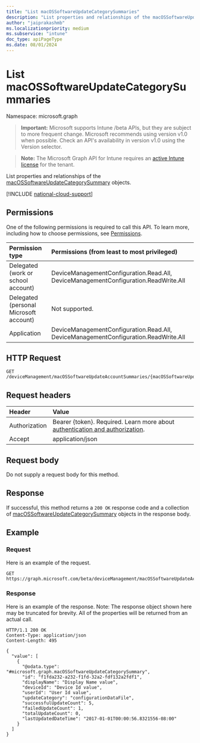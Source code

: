 ```yaml
---
title: "List macOSSoftwareUpdateCategorySummaries"
description: "List properties and relationships of the macOSSoftwareUpdateCategorySummary objects."
author: "jaiprakashmb"
ms.localizationpriority: medium
ms.subservice: "intune"
doc_type: apiPageType
ms.date: 08/01/2024
---
```


# List macOSSoftwareUpdateCategorySummaries

Namespace: microsoft.graph

> **Important:** Microsoft supports Intune /beta APIs, but they are subject to more frequent change. Microsoft recommends using version v1.0 when possible. Check an API's availability in version v1.0 using the Version selector.

> **Note:** The Microsoft Graph API for Intune requires an [active Intune license](https://go.microsoft.com/fwlink/?linkid=839381) for the tenant.

List properties and relationships of the [macOSSoftwareUpdateCategorySummary](../resources/intune-deviceconfig-macossoftwareupdatecategorysummary.md) objects.

[!INCLUDE [national-cloud-support](../../includes/all-clouds.md)]

## Permissions
One of the following permissions is required to call this API. To learn more, including how to choose permissions, see [Permissions](/graph/permissions-reference).

|Permission type|Permissions (from least to most privileged)|
|:---|:---|
|Delegated (work or school account)|DeviceManagementConfiguration.Read.All, DeviceManagementConfiguration.ReadWrite.All|
|Delegated (personal Microsoft account)|Not supported.|
|Application|DeviceManagementConfiguration.Read.All, DeviceManagementConfiguration.ReadWrite.All|

## HTTP Request
<!-- {
  "blockType": "ignored"
}
-->
``` http
GET /deviceManagement/macOSSoftwareUpdateAccountSummaries/{macOSSoftwareUpdateAccountSummaryId}/categorySummaries
```

## Request headers
|Header|Value|
|:---|:---|
|Authorization|Bearer {token}. Required. Learn more about [authentication and authorization](/graph/auth/auth-concepts).|
|Accept|application/json|

## Request body
Do not supply a request body for this method.

## Response
If successful, this method returns a `200 OK` response code and a collection of [macOSSoftwareUpdateCategorySummary](../resources/intune-deviceconfig-macossoftwareupdatecategorysummary.md) objects in the response body.

## Example

### Request
Here is an example of the request.
``` http
GET https://graph.microsoft.com/beta/deviceManagement/macOSSoftwareUpdateAccountSummaries/{macOSSoftwareUpdateAccountSummaryId}/categorySummaries
```

### Response
Here is an example of the response. Note: The response object shown here may be truncated for brevity. All of the properties will be returned from an actual call.
``` http
HTTP/1.1 200 OK
Content-Type: application/json
Content-Length: 495

{
  "value": [
    {
      "@odata.type": "#microsoft.graph.macOSSoftwareUpdateCategorySummary",
      "id": "f1fda232-a232-f1fd-32a2-fdf132a2fdf1",
      "displayName": "Display Name value",
      "deviceId": "Device Id value",
      "userId": "User Id value",
      "updateCategory": "configurationDataFile",
      "successfulUpdateCount": 5,
      "failedUpdateCount": 1,
      "totalUpdateCount": 0,
      "lastUpdatedDateTime": "2017-01-01T00:00:56.8321556-08:00"
    }
  ]
}
```

